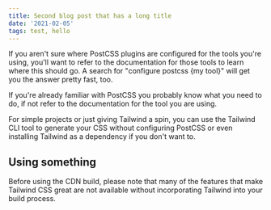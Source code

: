 ```yaml
---
title: Second blog post that has a long title
date: '2021-02-05'
tags: test, hello
---
```


If you aren't sure where PostCSS plugins are configured for the tools you're using, you'll want to refer to the documentation for those tools to learn where this should go. A search for "configure postcss {my tool}" will get you the answer pretty fast, too.

If you're already familiar with PostCSS you probably know what you need to do, if not refer to the documentation for the tool you are using.

For simple projects or just giving Tailwind a spin, you can use the Tailwind CLI tool to generate your CSS without configuring PostCSS or even installing Tailwind as a dependency if you don't want to.

## Using something

Before using the CDN build, please note that many of the features that make Tailwind CSS great are not available without incorporating Tailwind into your build process.
